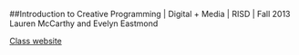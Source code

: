 ##Introduction to Creative Programming | Digital + Media | RISD | Fall 2013
Lauren McCarthy and Evelyn Eastmond  

[Class website](http://risd-creative-programming.github.io/fa13-introtocreativeprogramming/index.html)



